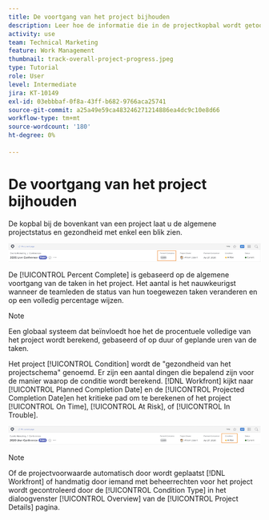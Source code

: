 ```yaml
---
title: De voortgang van het project bijhouden
description: Leer hoe de informatie die in de projectkopbal wordt getoond u algemene projectvooruitgang en gezondheid kan helpen volgen.
activity: use
team: Technical Marketing
feature: Work Management
thumbnail: track-overall-project-progress.jpeg
type: Tutorial
role: User
level: Intermediate
jira: KT-10149
exl-id: 03ebbbaf-0f8a-43ff-b682-9766aca25741
source-git-commit: a25a49e59ca483246271214886ea4dc9c10e8d66
workflow-type: tm+mt
source-wordcount: '180'
ht-degree: 0%

---
```


# De voortgang van het project bijhouden

De kopbal bij de bovenkant van een project laat u de algemene projectstatus en gezondheid met enkel een blik zien.

![Projectkoptekst tonen [!UICONTROL Percent Complete]](assets/planner-fund-percent-complete.png)

De [!UICONTROL Percent Complete] is gebaseerd op de algemene voortgang van de taken in het project. Het aantal is het nauwkeurigst wanneer de teamleden de status van hun toegewezen taken veranderen en op een volledig percentage wijzen.

>[!NOTE]
>
>Een globaal systeem dat beïnvloedt hoe het de procentuele volledige van het project wordt berekend, gebaseerd of op duur of geplande uren van de taken.

Het project [!UICONTROL Condition] wordt de &quot;gezondheid van het projectschema&quot; genoemd. Er zijn een aantal dingen die bepalend zijn voor de manier waarop de conditie wordt berekend. [!DNL Workfront] kijkt naar [!UICONTROL Planned Completion Date] en de [!UICONTROL Projected Completion Date]en het kritieke pad om te berekenen of het project [!UICONTROL On Time], [!UICONTROL At Risk], of [!UICONTROL In Trouble].

![Projectkoptekst tonen [!UICONTROL Condition]](assets/planner-fund-condition.png)

>[!NOTE]
>
>Of de projectvoorwaarde automatisch door wordt geplaatst [!DNL Workfront] of handmatig door iemand met beheerrechten voor het project wordt gecontroleerd door de [!UICONTROL Condition Type] in het dialoogvenster [!UICONTROL Overview] van de [!UICONTROL Project Details] pagina.

<!---
learn more urls
Project percent complete overview
Overview of project condition and condition type
--->
